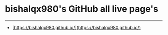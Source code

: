# bishalqx980's GitHub all live page's
---
- [https://bishalqx980.github.io/](https://bishalqx980.github.io/)
